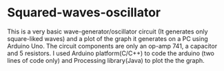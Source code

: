 # Squared-waves-oscillator
This is a very basic wave-generator/oscillator circuit (It generates only square-liked waves) and a plot of the graph it generates on a PC using Arduino Uno.
The circuit components are only an op-amp 741, a capacitor and 5 resistors. 
I used Arduino platform(C/C++) to code the arduino (two lines of code only) and Processing library(Java) to plot the the graph.
